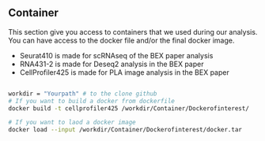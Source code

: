 ## Container

This section give you access to containers that we used during our analysis. You can have access to the docker file and/or the final docker image.

- Seurat410 is made for scRNAseq of the BEX paper analysis
- RNA431-2 is made for Deseq2 analysis in the BEX paper
- CellProfiler425 is made for PLA image analysis in the BEX paper


```bash

workdir = "Yourpath" # to the clone github
# If you want to build a docker from dockerfile
docker build -t cellprofiler425 /workdir/Container/Dockerofinterest/

# If you want to laod a docker image
docker load --input /workdir/Container/Dockerofinterest/docker.tar

```